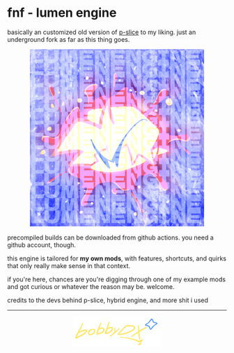 # fnf - lumen engine

basically an customized old version of [p-slice](https://github.com/Psych-Slice/P-Slice) to my liking. just an underground fork as far as this thing goes.

<p align="center">
  <img src="./art/readmeLogo.png" width=400>
</p>

precompiled builds can be downloaded from github actions. you need a github account, though.

this engine is tailored for **my own mods**, with features, shortcuts, and quirks that only really make sense in that context.

if you're here, chances are you're digging through one of my example mods and got curious or whatever the reason may be. welcome.

credits to the devs behind p-slice, hybrid engine, and more shit i used

---
<p align="center">
  <img src="https://raw.githubusercontent.com/bobbydeluxe/bobbydeluxe/refs/heads/main/logo.png" width=200>
</p>